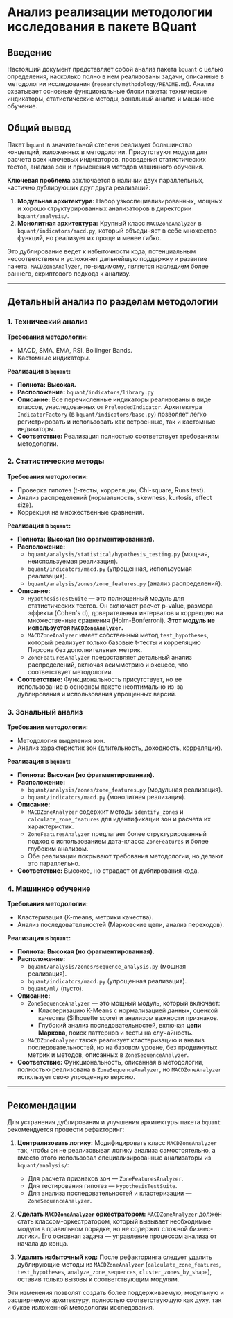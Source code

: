 # Анализ реализации методологии исследования в пакете BQuant

## Введение

Настоящий документ представляет собой анализ пакета `bquant` с целью определения, насколько полно в нем реализованы задачи, описанные в методологии исследования (`research/methodology/README.md`). Анализ охватывает основные функциональные блоки пакета: технические индикаторы, статистические методы, зональный анализ и машинное обучение.

## Общий вывод

Пакет `bquant` в значительной степени реализует большинство концепций, изложенных в методологии. Присутствуют модули для расчета всех ключевых индикаторов, проведения статистических тестов, анализа зон и применения методов машинного обучения.

**Ключевая проблема** заключается в наличии двух параллельных, частично дублирующих друг друга реализаций:
1.  **Модульная архитектура:** Набор узкоспециализированных, мощных и хорошо структурированных анализаторов в директории `bquant/analysis/`.
2.  **Монолитная архитектура:** Крупный класс `MACDZoneAnalyzer` в `bquant/indicators/macd.py`, который объединяет в себе множество функций, но реализует их проще и менее гибко.

Это дублирование ведет к избыточности кода, потенциальным несоответствиям и усложняет дальнейшую поддержку и развитие пакета. `MACDZoneAnalyzer`, по-видимому, является наследием более раннего, скриптового подхода к анализу.

---

## Детальный анализ по разделам методологии

### 1. Технический анализ

**Требования методологии:**
- MACD, SMA, EMA, RSI, Bollinger Bands.
- Кастомные индикаторы.

**Реализация в `bquant`:**
- **Полнота:** **Высокая.**
- **Расположение:** `bquant/indicators/library.py`
- **Описание:** Все перечисленные индикаторы реализованы в виде классов, унаследованных от `PreloadedIndicator`. Архитектура `IndicatorFactory` (в `bquant/indicators/base.py`) позволяет легко регистрировать и использовать как встроенные, так и кастомные индикаторы.
- **Соответствие:** Реализация полностью соответствует требованиям методологии.

### 2. Статистические методы

**Требования методологии:**
- Проверка гипотез (t-тесты, корреляции, Chi-square, Runs test).
- Анализ распределений (нормальность, skewness, kurtosis, effect size).
- Коррекция на множественные сравнения.

**Реализация в `bquant`:**
- **Полнота:** **Высокая (но фрагментированная).**
- **Расположение:**
    - `bquant/analysis/statistical/hypothesis_testing.py` (мощная, неиспользуемая реализация).
    - `bquant/indicators/macd.py` (упрощенная, используемая реализация).
    - `bquant/analysis/zones/zone_features.py` (анализ распределений).
- **Описание:**
    - `HypothesisTestSuite` — это полноценный модуль для статистических тестов. Он включает расчет p-value, размера эффекта (Cohen's d), доверительных интервалов и коррекцию на множественные сравнения (Holm-Bonferroni). **Этот модуль не используется `MACDZoneAnalyzer`.**
    - `MACDZoneAnalyzer` имеет собственный метод `test_hypotheses`, который реализует только базовые t-тесты и корреляцию Пирсона без дополнительных метрик.
    - `ZoneFeaturesAnalyzer` предоставляет детальный анализ распределений, включая асимметрию и эксцесс, что соответствует методологии.
- **Соответствие:** Функциональность присутствует, но ее использование в основном пакете неоптимально из-за дублирования и использования упрощенных версий.

### 3. Зональный анализ

**Требования методологии:**
- Методология выделения зон.
- Анализ характеристик зон (длительность, доходность, корреляции).

**Реализация в `bquant`:**
- **Полнота:** **Высокая (но фрагментированная).**
- **Расположение:**
    - `bquant/analysis/zones/zone_features.py` (модульная реализация).
    - `bquant/indicators/macd.py` (монолитная реализация).
- **Описание:**
    - `MACDZoneAnalyzer` содержит методы `identify_zones` и `calculate_zone_features` для идентификации зон и расчета их характеристик.
    - `ZoneFeaturesAnalyzer` предлагает более структурированный подход с использованием дата-класса `ZoneFeatures` и более глубоким анализом.
    - Обе реализации покрывают требования методологии, но делают это параллельно.
- **Соответствие:** Высокое, но страдает от дублирования кода.

### 4. Машинное обучение

**Требования методологии:**
- Кластеризация (K-means, метрики качества).
- Анализ последовательностей (Марковские цепи, анализ переходов).

**Реализация в `bquant`:**
- **Полнота:** **Высокая (но фрагментированная).**
- **Расположение:**
    - `bquant/analysis/zones/sequence_analysis.py` (мощная реализация).
    - `bquant/indicators/macd.py` (упрощенная реализация).
    - `bquant/ml/` (пусто).
- **Описание:**
    - `ZoneSequenceAnalyzer` — это мощный модуль, который включает:
        - Кластеризацию K-Means с нормализацией данных, оценкой качества (Silhouette score) и анализом важности признаков.
        - Глубокий анализ последовательностей, включая **цепи Маркова**, поиск паттернов и тесты на случайность.
    - `MACDZoneAnalyzer` также реализует кластеризацию и анализ последовательностей, но на базовом уровне, без продвинутых метрик и методов, описанных в `ZoneSequenceAnalyzer`.
- **Соответствие:** Функциональность, описанная в методологии, полностью реализована в `ZoneSequenceAnalyzer`, но `MACDZoneAnalyzer` использует свою упрощенную версию.

---

## Рекомендации

Для устранения дублирования и улучшения архитектуры пакета `bquant` рекомендуется провести рефакторинг:

1.  **Централизовать логику:** Модифицировать класс `MACDZoneAnalyzer` так, чтобы он не реализовывал логику анализа самостоятельно, а вместо этого использовал специализированные анализаторы из `bquant/analysis/`:
    - Для расчета признаков зон — `ZoneFeaturesAnalyzer`.
    - Для тестирования гипотез — `HypothesisTestSuite`.
    - Для анализа последовательностей и кластеризации — `ZoneSequenceAnalyzer`.

2.  **Сделать `MACDZoneAnalyzer` оркестратором:** `MACDZoneAnalyzer` должен стать классом-оркестратором, который вызывает необходимые модули в правильном порядке, но не содержит сложной бизнес-логики. Его основная задача — управление процессом анализа от начала до конца.

3.  **Удалить избыточный код:** После рефакторинга следует удалить дублирующие методы из `MACDZoneAnalyzer` (`calculate_zone_features`, `test_hypotheses`, `analyze_zone_sequences`, `cluster_zones_by_shape`), оставив только вызовы к соответствующим модулям.

Эти изменения позволят создать более поддерживаемую, модульную и расширяемую архитектуру, полностью соответствующую как духу, так и букве изложенной методологии исследования.
